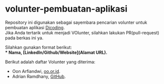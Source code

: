 # volunter-pembuatan-aplikasi
Repository ini digunakan sebagai sayembara pencarian volunter untuk pembuatan aplikasi [Dicoding](www.dicoding.com).<br>
Jika Anda tertarik untuk menjadi VOlunter, silahkan lakukan PR(pull-request) pada berkas ini ya.<br>

Silahkan gunakan format berikut:<br>
**\* Nama, [LinkedIn/Github/Website](Alamat URL).**

Berikut adalah daftar Volunter yang diterima:
* Oon Arfiandwi, [oo.or.id](https://oo.or.id).
* Adrian Ramdhany, [GitHub](https://github.com/adriandicoding).
